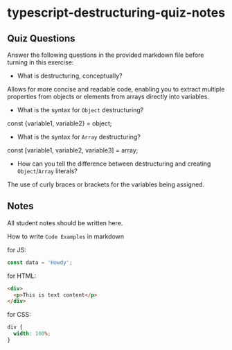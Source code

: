# typescript-destructuring-quiz-notes

## Quiz Questions

Answer the following questions in the provided markdown file before turning in this exercise:

- What is destructuring, conceptually?

Allows for more concise and readable code, enabling you to extract multiple properties from objects or elements from arrays directly into variables.

- What is the syntax for `Object` destructuring?

const {variable1, variable2} = object;

- What is the syntax for `Array` destructuring?

const [variable1, variable2, variable3] = array;

- How can you tell the difference between destructuring and creating `Object`/`Array` literals?

The use of curly braces or brackets for the variables being assigned.

## Notes

All student notes should be written here.

How to write `Code Examples` in markdown

for JS:

```javascript
const data = 'Howdy';
```

for HTML:

```html
<div>
  <p>This is text content</p>
</div>
```

for CSS:

```css
div {
  width: 100%;
}
```
